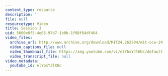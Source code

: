 ```yaml
---
content_type: resource
description: ''
file: null
resourcetype: Video
title: Session 3
uid: 5600e8f5-4e05-97d7-1b0b-1f98f64df464
video_files:
  archive_url: http://www.archive.org/download/MIT24.262S04/mit-ocw-24.262-singer-24feb2004-220k.mp4
  video_captions_file: null
  video_thumbnail_file: https://img.youtube.com/vi/elYbxYJlKNc/default.jpg
  video_transcript_file: null
video_metadata:
  youtube_id: elYbxYJlKNc
---
```

